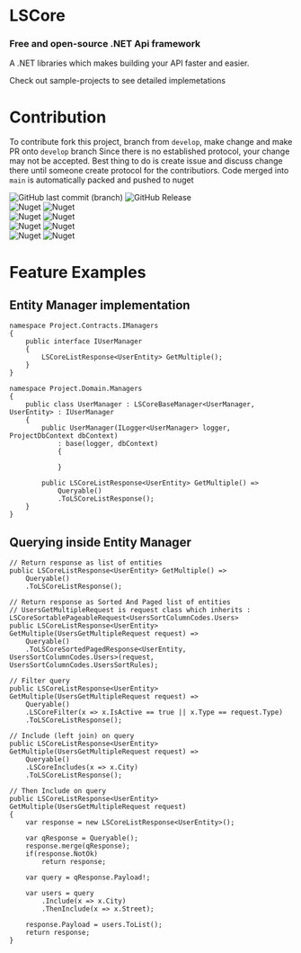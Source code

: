 # LSCore
### Free and open-source .NET Api framework

A .NET libraries which makes building your API faster and easier.

Check out sample-projects to see detailed implemetations

# Contribution
To contribute fork this project, branch from `develop`, make change and make PR onto `develop` branch
Since there is no established protocol, your change may not be accepted.
Best thing to do is create issue and discuss change there until someone create protocol for the contributiors.
Code merged into `main` is automatically packed and pushed to nuget

![GitHub last commit (branch)](https://img.shields.io/github/last-commit/LimitlessSoft/LSCore/develop?label=Last%20develop%20commit)
![GitHub Release](https://img.shields.io/github/v/release/LimitlessSoft/LSCore)
<br>
![Nuget](https://img.shields.io/nuget/v/LSCore.Contracts?label=LSCore.Contracts%20nuget)
![Nuget](https://img.shields.io/nuget/dt/LSCore.Contracts?label=LSCore.Contracts%20nuget)
<br>
![Nuget](https://img.shields.io/nuget/v/LSCore.Domain?label=LSCore.Domain%20nuget)
![Nuget](https://img.shields.io/nuget/dt/LSCore.Domain?label=LSCore.Domain%20nuget)
<br>
![Nuget](https://img.shields.io/nuget/v/LSCore.Framework?label=LSCore.Framework%20nuget)
![Nuget](https://img.shields.io/nuget/dt/LSCore.Framework?label=LSCore.Framework%20nuget)
<br>
![Nuget](https://img.shields.io/nuget/v/LSCore.Repository?label=LSCore.Repository%20nuget)
![Nuget](https://img.shields.io/nuget/dt/LSCore.Repository?label=LSCore.Repository%20nuget)

# Feature Examples

## Entity Manager implementation
```
namespace Project.Contracts.IManagers
{
    public interface IUserManager
    {
        LSCoreListResponse<UserEntity> GetMultiple();
    }
}

namespace Project.Domain.Managers
{
    public class UserManager : LSCoreBaseManager<UserManager, UserEntity> : IUserManager
    {
        public UserManager(ILogger<UserManager> logger, ProjectDbContext dbContext)
            : base(logger, dbContext)
            {

            }

        public LSCoreListResponse<UserEntity> GetMultiple() =>
            Queryable()
            .ToLSCoreListResponse();
    }
}
```

## Querying inside Entity Manager
```
// Return response as list of entities
public LSCoreListResponse<UserEntity> GetMultiple() =>
    Queryable()
    .ToLSCoreListResponse();

// Return response as Sorted And Paged list of entities
// UsersGetMultipleRequest is request class which inherits : LSCoreSortablePageableRequest<UsersSortColumnCodes.Users>
public LSCoreListResponse<UserEntity> GetMultiple(UsersGetMultipleRequest request) =>
    Queryable()
    .ToLSCoreSortedPagedResponse<UserEntity, UsersSortColumnCodes.Users>(request, UsersSortColumnCodes.UsersSortRules);

// Filter query
public LSCoreListResponse<UserEntity> GetMultiple(UsersGetMultipleRequest request) =>
    Queryable()
    .LSCoreFilter(x => x.IsActive == true || x.Type == request.Type)
    .ToLSCoreListResponse();

// Include (left join) on query
public LSCoreListResponse<UserEntity> GetMultiple(UsersGetMultipleRequest request) =>
    Queryable()
    .LSCoreIncludes(x => x.City)
    .ToLSCoreListResponse();

// Then Include on query
public LSCoreListResponse<UserEntity> GetMultiple(UsersGetMultipleRequest request)
{
    var response = new LSCoreListResponse<UserEntity>();

    var qResponse = Queryable();
    response.merge(qResponse);
    if(response.NotOk)
        return response;

    var query = qResponse.Payload!;

    var users = query
        .Include(x => x.City)
        .ThenInclude(x => x.Street);

    response.Payload = users.ToList();
    return response;
}

```
